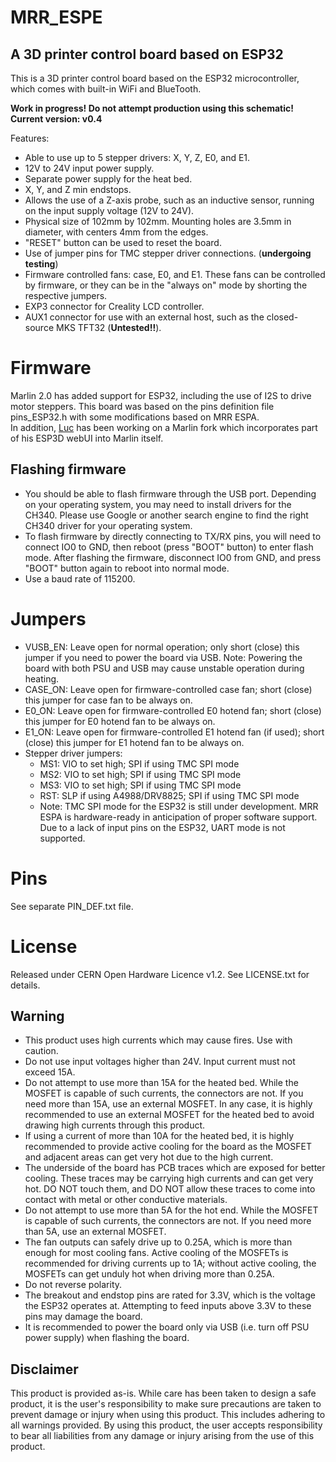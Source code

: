 # MRR_ESPE
## A 3D printer control board based on ESP32

This is a 3D printer control board based on the ESP32 microcontroller, which comes with built-in WiFi and BlueTooth.

**Work in progress! Do not attempt production using this schematic!**<br>
**Current version: v0.4**<br>

Features:
- Able to use up to 5 stepper drivers: X, Y, Z, E0, and E1.
- 12V to 24V input power supply.
- Separate power supply for the heat bed.
- X, Y, and Z min endstops.
- Allows the use of a Z-axis probe, such as an inductive sensor, running on the input supply voltage (12V to 24V).
- Physical size of 102mm by 102mm. Mounting holes are 3.5mm in diameter, with centers 4mm from the edges.
- "RESET" button can be used to reset the board.
- Use of jumper pins for TMC stepper driver connections. (**undergoing testing**)
- Firmware controlled fans: case, E0, and E1. These fans can be controlled by firmware, or they can be in the "always on" mode by shorting the respective jumpers.
- EXP3 connector for Creality LCD controller. 
- AUX1 connector for use with an external host, such as the closed-source MKS TFT32 (**Untested!!**).

# Firmware

Marlin 2.0 has added support for ESP32, including the use of I2S to drive motor steppers. This board was based on the pins definition file pins_ESP32.h with some modifications based on MRR ESPA. <br>
In addition, [Luc](https://github.com/luc-github) has been working on a Marlin fork which incorporates part of his ESP3D webUI into Marlin itself.

## Flashing firmware

- You should be able to flash firmware through the USB port. Depending on your operating system, you may need to install drivers for the CH340. Please use Google or another search engine to find the right CH340 driver for your operating system.
- To flash firmware by directly connecting to TX/RX pins, you will need to connect IO0 to GND, then reboot (press "BOOT" button) to enter flash mode. After flashing the firmware, disconnect IO0 from GND, and press "BOOT" button again to reboot into normal mode.
- Use a baud rate of 115200.

# Jumpers

- VUSB_EN: Leave open for normal operation; only short (close) this jumper if you need to power the board via USB. Note: Powering the board with both PSU and USB may cause unstable operation during heating.
- CASE_ON: Leave open for firmware-controlled case fan; short (close) this jumper for case fan to be always on.
- E0_ON: Leave open for firmware-controlled E0 hotend fan; short (close) this jumper for E0 hotend fan to be always on.
- E1_ON: Leave open for firmware-controlled E1 hotend fan (if used); short (close) this jumper for E1 hotend fan to be always on.
- Stepper driver jumpers:
  - MS1: VIO to set high; SPI if using TMC SPI mode
  - MS2: VIO to set high; SPI if using TMC SPI mode
  - MS3: VIO to set high; SPI if using TMC SPI mode
  - RST: SLP if using A4988/DRV8825; SPI if using TMC SPI mode
  - Note: TMC SPI mode for the ESP32 is still under development. MRR ESPA is hardware-ready in anticipation of proper software support. Due to a lack of input pins on the ESP32, UART mode is not supported.


# Pins

See separate PIN_DEF.txt file.

# License
Released under CERN Open Hardware Licence v1.2. See LICENSE.txt for details.

## Warning

- This product uses high currents which may cause fires. Use with caution.
- Do not use input voltages higher than 24V. Input current must not exceed 15A.
- Do not attempt to use more than 15A for the heated bed. While the MOSFET is capable of such currents, the connectors are not. If you need more than 15A, use an external MOSFET. In any case, it is highly recommended to use an external MOSFET for the heated bed to avoid drawing high currents through this product.
- If using a current of more than 10A for the heated bed, it is highly recommended to provide active cooling for the board as the MOSFET and adjacent areas can get very hot due to the high current.
- The underside of the board has PCB traces which are exposed for better cooling. These traces may be carrying high currents and can get very hot. DO NOT touch them, and DO NOT allow these traces to come into contact with metal or other conductive materials.
- Do not attempt to use more than 5A for the hot end. While the MOSFET is capable of such currents, the connectors are not. If you need more than 5A, use an external MOSFET.
- The fan outputs can safely drive up to 0.25A, which is more than enough for most cooling fans. Active cooling of the MOSFETs is recommended for driving currents up to 1A; without active cooling, the MOSFETs can get unduly hot when driving more than 0.25A.
- Do not reverse polarity.
- The breakout and endstop pins are rated for 3.3V, which is the voltage the ESP32 operates at. Attempting to feed inputs above 3.3V to these pins may damage the board.
- It is recommended to power the board only via USB (i.e. turn off PSU power supply) when flashing the board.

## Disclaimer

This product is provided as-is. While care has been taken to design a safe product, it is the user's responsibility to make sure precautions are taken to prevent damage or injury when using this product. This includes adhering to all warnings provided. By using this product, the user accepts responsibility to bear all liabilities from any damage or injury arising from the use of this product.
